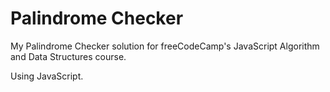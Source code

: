 # Palindrome Checker
My Palindrome Checker solution for freeCodeCamp's JavaScript Algorithm and Data Structures course.

Using JavaScript.
